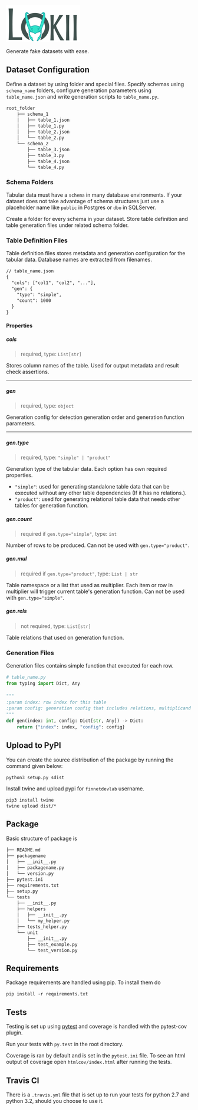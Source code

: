 <img src="docs/assets/loki-logo.png" width="200" height="100" alt="Loki Logo" />

Generate fake datasets with ease.

## Dataset Configuration

Define a dataset by using folder and special files. Specify schemas using `schema_name` folders, configure generation
parameters using `table_name.json` and write generation scripts to `table_name.py`.

```
root_folder
    ├── schema_1
    │   ├── table_1.json
    │   ├── table_1.py
    │   ├── table_2.json
    │   └── table_2.py
    └── schema_2
        ├── table_3.json
        ├── table_3.py
        ├── table_4.json
        └── table_4.py
```

### Schema Folders

Tabular data must have a `schema` in many database environments. If your dataset does not take advantage of schema
structures just use a placeholder name like `public` in Postgres or `dbo` in SQLServer.

Create a folder for every schema in your dataset. Store table definition and table generation files under related
schema folder.

### Table Definition Files

Table definition files stores metadata and generation configuration for the tabular data. Database names are extracted
from filenames.

```json5
// table_name.json
{
  "cols": ["col1", "col2", "..."],
  "gen": {
    "type": "simple",
    "count": 1000
  }
}
```

#### Properties

##### cols
> required, type: `List[str]`

Stores column names of the table. Used for output metadata and result check assertions.

---

##### gen
> required, type: `object`

Generation config for detection generation order and generation function parameters.

---

##### gen.type
> required, type: `"simple" | "product"`

Generation type of the tabular data. Each option has own required properties.

* `"simple"`: used for generating standalone table data that can be executed without any other table dependencies (If
    it has no relations.).
* `"product"`: used for generating relational table data that needs other tables for generation function.

##### gen.count
> required if `gen.type="simple"`, type: `int`

Number of rows to be produced. Can not be used with `gen.type="product"`.

##### gen.mul
> required if `gen.type="product"`, type: `List | str`

Table namespace or a list that used as multiplier. Each item or row in multiplier will trigger current table's
generation function. Can not be used with `gen.type="simple"`.

##### gen.rels
> not required, type: `List[str]`

Table relations that used on generation function. 

### Generation Files

Generation files contains simple function that executed for each row.

```python
# table_name.py
from typing import Dict, Any

"""
:param index: row index for this table
:param config: generation config that includes relations, multiplicand and other settings
"""
def gen(index: int, config: Dict[str, Any]) -> Dict:
    return {"index": index, "config": config}
```


## Upload to PyPI
You can create the source distribution of the package by running the command given below:
```shell
python3 setup.py sdist
```

Install twine and upload pypi for `finnetdevlab` username.
```shell
pip3 install twine
twine upload dist/*
```


## Package

Basic structure of package is

```
├── README.md
├── packagename
│   ├── __init__.py
│   ├── packagename.py
│   └── version.py
├── pytest.ini
├── requirements.txt
├── setup.py
└── tests
    ├── __init__.py
    ├── helpers
    │   ├── __init__.py
    │   └── my_helper.py
    ├── tests_helper.py
    └── unit
        ├── __init__.py
        ├── test_example.py
        └── test_version.py
```

## Requirements

Package requirements are handled using pip. To install them do

```
pip install -r requirements.txt
```

## Tests

Testing is set up using [pytest](http://pytest.org) and coverage is handled
with the pytest-cov plugin.

Run your tests with ```py.test``` in the root directory.

Coverage is ran by default and is set in the ```pytest.ini``` file.
To see an html output of coverage open ```htmlcov/index.html``` after running the tests.

## Travis CI

There is a ```.travis.yml``` file that is set up to run your tests for python 2.7
and python 3.2, should you choose to use it.
